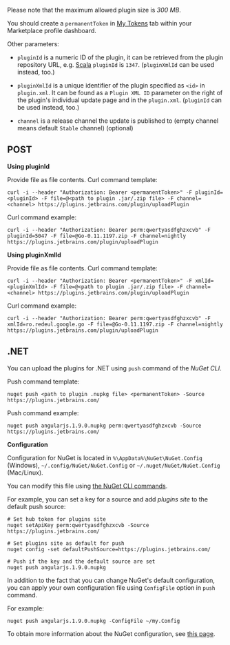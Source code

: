 [//]: # (title: Plugin Upload API)

Please note that the maximum allowed plugin size is *300 MB*.

You should create a `permanentToken` in [My Tokens](https://plugins.jetbrains.com/author/me/tokens) tab within your Marketplace profile dashboard.

Other parameters:

* `pluginId` is a numeric ID of the plugin, it can be retrieved from the plugin repository URL, e.g. [Scala](https://plugins.jetbrains.com/plugin/1347-scala) `pluginId` is `1347`. (`pluginXmlId` can be used instead, too.)

* `pluginXmlId` is a unique identifier of the plugin specified as `<id>` in `plugin.xml`. It can be found as a `Plugin XML ID` parameter on the right of the plugin's individual update page and in the `plugin.xml`. (`pluginId` can be used instead, too.)

* `channel` is a release channel the update is published to (empty channel means default `Stable` channel) (optional)

## POST

**Using pluginId**

Provide file as file contents. Curl command template:

```Shell
curl -i --header "Authorization: Bearer <permanentToken>" -F pluginId=<pluginId> -F file=@<path to plugin .jar/.zip file> -F channel=<channel> https://plugins.jetbrains.com/plugin/uploadPlugin
```

Curl command example:

```Shell
curl -i --header "Authorization: Bearer perm:qwertyasdfghzxcvb" -F pluginId=5047 -F file=@Go-0.11.1197.zip -F channel=nightly https://plugins.jetbrains.com/plugin/uploadPlugin
```

**Using pluginXmlId**

Provide file as file contents. Curl command template:

```Shell
curl -i --header "Authorization: Bearer <permanentToken>" -F xmlId=<pluginXmlId> -F file=@<path to plugin .jar/.zip file> -F channel=<channel> https://plugins.jetbrains.com/plugin/uploadPlugin
```

Curl command example:

```Shell
curl -i --header "Authorization: Bearer perm:qwertyasdfghzxcvb" -F xmlId=ro.redeul.google.go -F file=@Go-0.11.1197.zip -F channel=nightly https://plugins.jetbrains.com/plugin/uploadPlugin
```

## .NET

You can upload the plugins for .NET using `push` command of the *NuGet CLI*.

Push command template:

```Shell
nuget push <path to plugin .nupkg file> <permanentToken> -Source https://plugins.jetbrains.com/
```

Push command example:

```Shell
nuget push angularjs.1.9.0.nupkg perm:qwertyasdfghzxcvb -Source https://plugins.jetbrains.com/
```

**Configuration**

Configuration for NuGet is located in `%\AppData%\NuGet\NuGet.Config` (Windows), `~/.config/NuGet/NuGet.Config` or `~/.nuget/NuGet/NuGet.Config` (Mac/Linux).

You can modify this file using [the NuGet CLI commands](https://docs.microsoft.com/en-us/nuget/reference/nuget-config-file). 

For example, you can set a key for a source and add *plugins site* to the default push source:

```Shell
# Set hub token for plugins site
nuget setApiKey perm:qwertyasdfghzxcvb -Source https://plugins.jetbrains.com/

# Set plugins site as default for push
nuget config -set defaultPushSource=https://plugins.jetbrains.com/

# Push if the key and the default source are set
nuget push angularjs.1.9.0.nupkg
```

In addition to the fact that you can change NuGet's default configuration, you can apply your own configuration file using `ConfigFile` option in `push` command. 

For example:

```Shell
nuget push angularjs.1.9.0.nupkg -ConfigFile ~/my.Config
```

To obtain more information about the NuGet configuration, see [this page](https://docs.microsoft.com/en-us/nuget/consume-packages/configuring-nuget-behavior).

